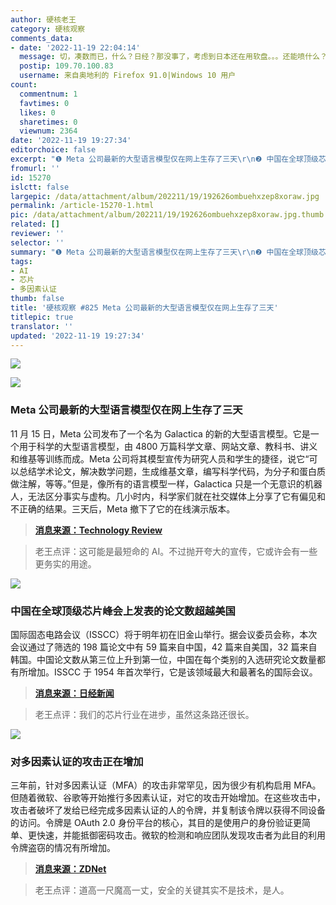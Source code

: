```yaml
---
author: 硬核老王
category: 硬核观察
comments_data:
- date: '2022-11-19 22:04:14'
  message: 切，凑数而已，什么？日经？那没事了，考虑到日本还在用软盘。。。还能喷什么？！
  postip: 109.70.100.83
  username: 来自奥地利的 Firefox 91.0|Windows 10 用户
count:
  commentnum: 1
  favtimes: 0
  likes: 0
  sharetimes: 0
  viewnum: 2364
date: '2022-11-19 19:27:34'
editorchoice: false
excerpt: "❶ Meta 公司最新的大型语言模型仅在网上生存了三天\r\n❷ 中国在全球顶级芯片峰会上发表的论文数超越美国\r\n❸ 对多因素认证的攻击正在增加"
fromurl: ''
id: 15270
islctt: false
largepic: /data/attachment/album/202211/19/192626ombuehxzep8xoraw.jpg
permalink: /article-15270-1.html
pic: /data/attachment/album/202211/19/192626ombuehxzep8xoraw.jpg.thumb.jpg
related: []
reviewer: ''
selector: ''
summary: "❶ Meta 公司最新的大型语言模型仅在网上生存了三天\r\n❷ 中国在全球顶级芯片峰会上发表的论文数超越美国\r\n❸ 对多因素认证的攻击正在增加"
tags:
- AI
- 芯片
- 多因素认证
thumb: false
title: '硬核观察 #825 Meta 公司最新的大型语言模型仅在网上生存了三天'
titlepic: true
translator: ''
updated: '2022-11-19 19:27:34'
---
```


![](/data/attachment/album/202211/19/192626ombuehxzep8xoraw.jpg)


![](/data/attachment/album/202211/19/192638nmj9vg3gjguj24uk.jpg)


### Meta 公司最新的大型语言模型仅在网上生存了三天


11 月 15 日，Meta 公司发布了一个名为 Galactica 的新的大型语言模型。它是一个用于科学的大型语言模型，由 4800 万篇科学文章、网站文章、教科书、讲义和维基等训练而成。Meta 公司将其模型宣传为研究人员和学生的捷径，说它“可以总结学术论文，解决数学问题，生成维基文章，编写科学代码，为分子和蛋白质做注解，等等。”但是，像所有的语言模型一样，Galactica 只是一个无意识的机器人，无法区分事实与虚构。几小时内，科学家们就在社交媒体上分享了它有偏见和不正确的结果。三天后，Meta 撤下了它的在线演示版本。



> 
> **[消息来源：Technology Review](https://www.technologyreview.com/2022/11/18/1063487/meta-large-language-model-ai-only-survived-three-days-gpt-3-science/)**
> 
> 
> 



> 
> 老王点评：这可能是最短命的 AI。不过抛开夸大的宣传，它或许会有一些更务实的用途。
> 
> 
> 


![](/data/attachment/album/202211/19/192654oji0ivs3mmfvlyqo.jpg)


### 中国在全球顶级芯片峰会上发表的论文数超越美国


国际固态电路会议（ISSCC）将于明年初在旧金山举行。据会议委员会称，本次会议通过了筛选的 198 篇论文中有 59 篇来自中国，42 篇来自美国，32 篇来自韩国。中国论文数从第三位上升到第一位，中国在每个类别的入选研究论文数量都有所增加。ISSCC 于 1954 年首次举行，它是该领域最大和最著名的国际会议。



> 
> **[消息来源：日经新闻](https://asia.nikkei.com/Business/Tech/Semiconductors/China-tops-U.S.-to-take-research-crown-at-global-chip-conference)**
> 
> 
> 



> 
> 老王点评：我们的芯片行业在进步，虽然这条路还很长。
> 
> 
> 


![](/data/attachment/album/202211/19/192707iid1gdntyr0ds8zg.jpg)


### 对多因素认证的攻击正在增加


三年前，针对多因素认证（MFA）的攻击非常罕见，因为很少有机构启用 MFA。但随着微软、谷歌等开始推行多因素认证，对它的攻击开始增加。在这些攻击中，攻击者破坏了发给已经完成多因素认证的人的令牌，并复制该令牌以获得不同设备的访问。令牌是 OAuth 2.0 身份平台的核心，其目的是使用户的身份验证更简单、更快速，并能抵御密码攻击。微软的检测和响应团队发现攻击者为此目的利用令牌盗窃的情况有所增加。



> 
> **[消息来源：ZDNet](https://www.zdnet.com/article/microsoft-hackers-are-using-this-concerning-tactic-to-dodge-multi-factor-authentication/)**
> 
> 
> 



> 
> 老王点评：道高一尺魔高一丈，安全的关键其实不是技术，是人。
> 
> 
>